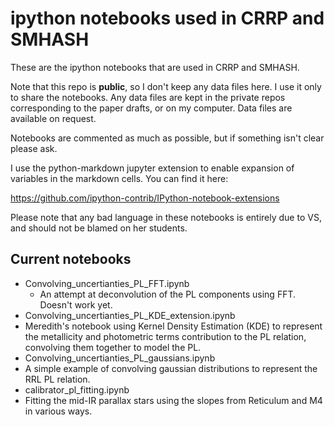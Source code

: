 ipython notebooks used in CRRP and SMHASH
==========================================

These are the ipython notebooks that are used in CRRP and SMHASH.

Note that this repo is **public**, so I don't keep any data files here. I use it only to share the notebooks. Any data files are kept in the private repos corresponding to the paper drafts, or on my computer. Data files are available on request.

Notebooks are commented as much as possible, but if something isn't clear please ask.

I use the python-markdown jupyter extension to enable expansion of variables in the markdown cells. You can find it here:

https://github.com/ipython-contrib/IPython-notebook-extensions

Please note that any bad language in these notebooks is entirely due to VS, and should not be blamed on her students.

Current notebooks
-----------------

* Convolving_uncertianties_PL_FFT.ipynb 
  *  An attempt at deconvolution of the PL components using FFT. Doesn't work yet.
*  Convolving_uncertianties_PL_KDE_extension.ipynb
  *  Meredith's notebook using Kernel Density Estimation (KDE) to represent the metallicity and photometric terms contribution to the PL relation, convolving them together to model the PL.
*  Convolving_uncertianties_PL_gaussians.ipynb
  *  A simple example of convolving gaussian distributions to represent the RRL PL relation.
*  calibrator_pl_fitting.ipynb
  * Fitting the mid-IR parallax stars using the slopes from Reticulum and M4 in various ways.  


